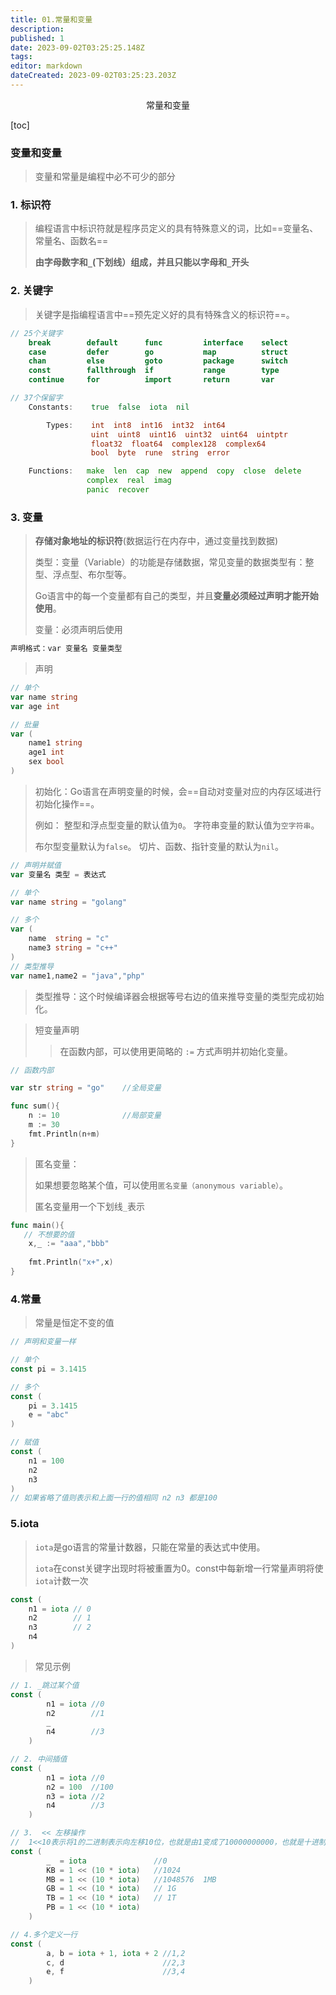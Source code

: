 ```yaml
---
title: 01.常量和变量
description: 
published: 1
date: 2023-09-02T03:25:25.148Z
tags: 
editor: markdown
dateCreated: 2023-09-02T03:25:23.203Z
---
```


<center>常量和变量</center>



[toc]



### 变量和变量

> 变量和常量是编程中必不可少的部分



### 1. 标识符

> 编程语言中标识符就是程序员定义的具有特殊意义的词，比如==变量名、常量名、函数名==
>
> **由字母数字和`_`(下划线）组成，并且只能以字母和`_`开头**





### 2. 关键字

> 关键字是指编程语言中==预先定义好的具有特殊含义的标识符==。

```go
// 25个关键字
    break        default      func         interface    select
    case         defer        go           map          struct
    chan         else         goto         package      switch
    const        fallthrough  if           range        type
    continue     for          import       return       var
```

```go
// 37个保留字
    Constants:    true  false  iota  nil

        Types:    int  int8  int16  int32  int64  
                  uint  uint8  uint16  uint32  uint64  uintptr
                  float32  float64  complex128  complex64
                  bool  byte  rune  string  error

    Functions:   make  len  cap  new  append  copy  close  delete
                 complex  real  imag
                 panic  recover
```



### 3. 变量

> **存储对象地址的标识符**(数据运行在内存中，通过变量找到数据)
>
> 类型：变量（Variable）的功能是存储数据，常见变量的数据类型有：整型、浮点型、布尔型等。
>
> Go语言中的每一个变量都有自己的类型，并且**变量必须经过声明才能开始使用**。
>
> 变量：必须声明后使用

```go
声明格式：var 变量名 变量类型
```

> 声明

```go
// 单个
var name string
var age int

// 批量
var (
	name1 string
    age1 int
    sex bool
)
```



> 初始化：Go语言在声明变量的时候，会==自动对变量对应的内存区域进行初始化操作==。
>
> 例如： 整型和浮点型变量的默认值为`0`。 字符串变量的默认值为`空字符串`。
>
>  布尔型变量默认为`false`。 切片、函数、指针变量的默认为`nil`。

```go
// 声明并赋值
var 变量名 类型 = 表达式
```

```go
// 单个
var name string = "golang"

// 多个
var (
	name  string = "c"
	name3 string = "c++"
)
// 类型推导
var name1,name2 = "java","php"
```

> 类型推导：这个时候编译器会根据等号右边的值来推导变量的类型完成初始化。



> 短变量声明
>
> > 在函数内部，可以使用更简略的 `:=` 方式声明并初始化变量。

```go
// 函数内部

var str string = "go"    //全局变量

func sum(){
    n := 10              //局部变量
    m := 30
    fmt.Println(n+m)
}
```



> 匿名变量：
>
> 如果想要忽略某个值，可以使用`匿名变量（anonymous variable）`。 
>
> 匿名变量用一个下划线`_`表示

```go
func main(){
   // 不想要的值
    x,_ := "aaa","bbb"
    
    fmt.Println("x+",x)
}
```



### 4.常量

> 常量是恒定不变的值

```go
// 声明和变量一样

// 单个
const pi = 3.1415

// 多个
const (
	pi = 3.1415
    e = "abc"   
)

// 赋值
const (
	n1 = 100
    n2
    n3
)
// 如果省略了值则表示和上面一行的值相同 n2 n3 都是100
```



### 5.iota

> `iota`是go语言的常量计数器，只能在常量的表达式中使用。
>
> `iota`在const关键字出现时将被重置为0。const中每新增一行常量声明将使`iota`计数一次

```go
const (
	n1 = iota // 0
    n2        // 1
    n3		  // 2
    n4
)
```

> 常见示例

```go
// 1. _跳过某个值
const (
		n1 = iota //0
		n2        //1
		_
		n4        //3
	)

// 2. 中间插值
const (
		n1 = iota //0
		n2 = 100  //100
		n3 = iota //2
		n4        //3
	)

// 3.  << 左移操作  
//  1<<10表示将1的二进制表示向左移10位，也就是由1变成了10000000000，也就是十进制的1024。
const (
		_  = iota             	//0 
		KB = 1 << (10 * iota)   //1024
		MB = 1 << (10 * iota)	//1048576  1MB
		GB = 1 << (10 * iota)   // 1G
		TB = 1 << (10 * iota)   // 1T
		PB = 1 << (10 * iota)
	)

// 4.多个定义一行
const (
		a, b = iota + 1, iota + 2 //1,2
		c, d                      //2,3
		e, f                      //3,4
	)
```





